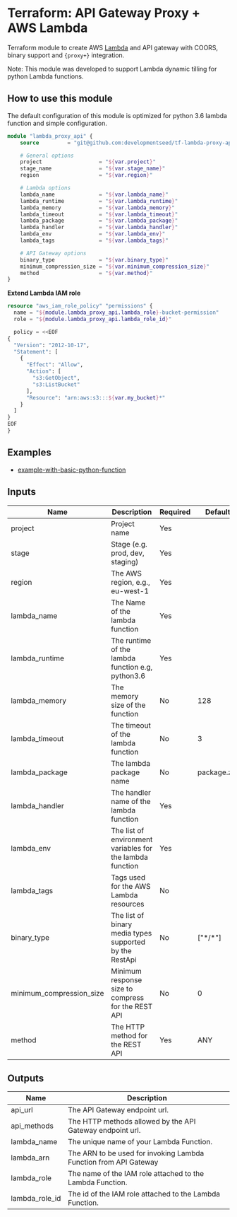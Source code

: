 # Terraform: API Gateway Proxy + AWS Lambda


Terraform module to create AWS [Lambda](https://www.terraform.io/docs/providers/aws/r/lambda_function.html) and API gateway with COORS, binary support and `{proxy+}` integration.

Note: This module was developed to support Lambda dynamic tilling for python Lambda functions.

## How to use this module

The default configuration of this module is optimized for python 3.6 lambda function and simple configuration.

```terraform
module "lambda_proxy_api" {
    source         = "git@github.com:developmentseed/tf-lambda-proxy-apigw.git"

    # General options
    project                  = "${var.project}"
    stage_name               = "${var.stage_name}"
    region                   = "${var.region}"

    # Lambda options
    lambda_name              = "${var.lambda_name}"
    lambda_runtime           = "${var.lambda_runtime}"
    lambda_memory            = "${var.lambda_memory}"
    lambda_timeout           = "${var.lambda_timeout}"
    lambda_package           = "${var.lambda_package}"
    lambda_handler           = "${var.lambda_handler}"
    lambda_env               = "${var.lambda_env}"
    lambda_tags              = "${var.lambda_tags}"

    # API Gateway options
    binary_type              = "${var.binary_type}"
    minimum_compression_size = "${var.minimum_compression_size}"
    method                   = "${var.method}"
}
```

**Extend Lambda IAM role**

```terraform
resource "aws_iam_role_policy" "permissions" {
  name = "${module.lambda_proxy_api.lambda_role}-bucket-permission"
  role = "${module.lambda_proxy_api.lambda_role_id}"

  policy = <<EOF
{
  "Version": "2012-10-17",
  "Statement": [
    {
      "Effect": "Allow",
      "Action": [
        "s3:GetObject",
        "s3:ListBucket"
      ],
      "Resource": "arn:aws:s3:::${var.my_bucket}*"
    }
  ]
}
EOF
}
```

## Examples

- [example-with-basic-python-function](https://github.com/developmentseed/tf-lambda-proxy-apigw/tree/master/examples/example-python3.6)


## Inputs

| Name                     | Description                                               | Required | Default     |
|--------------------------|-----------------------------------------------------------|----------|-------------|
| project                  | Project name                                              | Yes      |             |
| stage                    | Stage (e.g. prod, dev, staging)                           | Yes      |             |
| region                   | The AWS region, e.g., eu-west-1                           | Yes      |             |
| lambda_name              | The Name of the lambda function                           | Yes      |             |
| lambda_runtime           | The runtime of the lambda function e.g, python3.6         | Yes      |             |
| lambda_memory            | The memory size of the function                           | No       | 128         |
| lambda_timeout           | The timeout of the lambda function                        | No       | 3           |
| lambda_package           | The lambda package name                                   | No       | package.zip |
| lambda_handler           | The handler name of the lambda function                   | Yes      |             |
| lambda_env               | The list of environment variables for the lambda function | Yes      |             |
| lambda_tags              | Tags used for the AWS Lambda resources                    | No       |             |
| binary_type              | The list of binary media types supported by the RestApi   | No       | ["\*/\*"]   |
| minimum_compression_size | Minimum response size to compress for the REST API        | No       | 0           |
| method                   | The HTTP method for the REST API                          | Yes      | ANY         |

## Outputs

| Name           | Description                                                                                                        |
| -------------- | ------------------------------------------------------------------------------------------------------------------ |
| api_url        | The API Gateway endpoint url.                                                                                      |
| api_methods    | The HTTP methods allowed by the API Gateway endpoint url.                                                          |
| lambda_name    | The unique name of your Lambda Function.                                                                           |
| lambda_arn     | The ARN to be used for invoking Lambda Function from API Gateway                                                   |
| lambda_role    | The name of the IAM role attached to the Lambda Function.                                                          |
| lambda_role_id | The id of the IAM role attached to the Lambda Function.                                                            |
